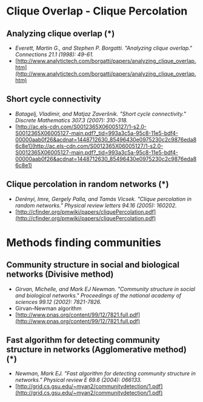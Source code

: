 # Clique Overlap - Clique Percolation

## Analyzing clique overlap (*)
* *Everett, Martin G., and Stephen P. Borgatti. "Analyzing clique overlap." Connections 21.1 (1998): 49-61.*
* [http://www.analytictech.com/borgatti/papers/analyzing_clique_overlap.htm](http://www.analytictech.com/borgatti/papers/analyzing_clique_overlap.htm)

## Short cycle connectivity
* *Batagelj, Vladimir, and Matjaz Zaveršnik. "Short cycle connectivity." Discrete Mathematics 307.3 (2007): 310-318.*
* [http://ac.els-cdn.com/S0012365X06005127/1-s2.0-S0012365X06005127-main.pdf?_tid=993a3c5a-95c8-11e5-bdf4-00000aab0f26&acdnat=1448712630_85496430e0975230c2c9876eda86c8e1](http://ac.els-cdn.com/S0012365X06005127/1-s2.0-S0012365X06005127-main.pdf?_tid=993a3c5a-95c8-11e5-bdf4-00000aab0f26&acdnat=1448712630_85496430e0975230c2c9876eda86c8e1)

## Clique percolation in random networks (*)
* *Derényi, Imre, Gergely Palla, and Tamás Vicsek. "Clique percolation in random networks." Physical review letters 94.16 (2005): 160202.*
* [http://cfinder.org/pmwiki/papers/cliquePercolation.pdf](http://cfinder.org/pmwiki/papers/cliquePercolation.pdf)

# Methods finding communities

## Community structure in social and biological networks (Divisive method)
* *Girvan, Michelle, and Mark EJ Newman. "Community structure in social and biological networks." Proceedings of the national academy of sciences 99.12 (2002): 7821-7826.*
* Girvan–Newman algorithm
* [http://www.pnas.org/content/99/12/7821.full.pdf](http://www.pnas.org/content/99/12/7821.full.pdf)


## Fast algorithm for detecting community structure in networks (Agglomerative method) (*)
* *Newman, Mark EJ. "Fast algorithm for detecting community structure in networks." Physical review E 69.6 (2004): 066133.*
* [http://grid.cs.gsu.edu/~myan2/communitydetection/1.pdf](http://grid.cs.gsu.edu/~myan2/communitydetection/1.pdf)
